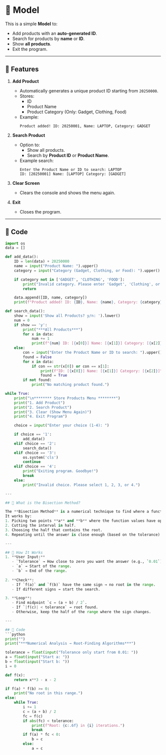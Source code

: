 # 🏪 Model
This is a simple **Model** to:
- Add products with an **auto-generated ID**.
- Search for products by **name** or **ID**.
- Show **all products**.
- Exit the program.


---

## 📌 Features

1. **Add Product**
   - Automatically generates a unique product ID starting from `20250000`.
   - Stores:
     - ID
     - Product Name
     - Product Category (Only: Gadget, Clothing, Food)
   - Example:
     ```
     Product added! ID: 20250001, Name: LAPTOP, Category: GADGET
     ```

2. **Search Product**
   - Option to:
     - Show all products.
     - Search by **Product ID** or **Product Name**.
   - Example search:
     ```
     Enter the Product Name or ID to search: LAPTOP
     ID: [20250001] Name: [LAPTOP] Category: [GADGET]
     ```

3. **Clear Screen**
   - Clears the console and shows the menu again.

4. **Exit**
   - Closes the program.

---

## 📂 Code
```python
import os
data = []

def add_data():
    ID = len(data) + 20250000
    name = input("Product Name: ").upper()
    category = input("Category (Gadget, Clothing, or Food): ").upper()

    if category not in ['GADGET', 'CLOTHING', 'FOOD']:
        print("Invalid category. Please enter 'Gadget', 'Clothing', or 'Food'.")
        return

    data.append([ID, name, category])
    print(f"Product added! ID: {ID}, Name: {name}, Category: {category}")

def search_data():
    show = input('Show all Products? y/n: ').lower()
    num = 0
    if show == 'y':
        print("***All Products***")
        for x in data:
            num += 1
            print(f"{num} ID: [{x[0]}] Name: [{x[1]}] Category: [{x[2]}]")
    else:
        con = input("Enter the Product Name or ID to search: ").upper()
        found = False
        for x in data:
            if con == str(x[0]) or con == x[1]:
                print(f"ID: [{x[0]}] Name: [{x[1]}] Category: [{x[2]}]")
                found = True
        if not found:
            print("No matching product found.")

while True:
    print("\n******** Store Products Menu ********")
    print("1. Add Product")
    print("2. Search Product")
    print("3. Clear (Show Menu Again)")
    print("4. Exit Program")

    choice = input("Enter your choice (1-4): ")

    if choice == '1':
        add_data()
    elif choice == '2':
        search_data()
    elif choice == '3':
        os.system('cls')
        continue
    elif choice == '4':
        print("Exiting program. Goodbye!")
        break
    else:
        print("Invalid choice. Please select 1, 2, 3, or 4.")

---

## 📌 What is the Bisection Method?

The **Bisection Method** is a numerical technique to find where a function equals **0**.  
It works by:
1. Picking two points **a** and **b** where the function values have opposite signs.
2. Cutting the interval in half.
3. Choosing the half that contains the root.
4. Repeating until the answer is close enough (based on the tolerance).

---

## 🚀 How It Works
1. **User Input:**
   - `Tolerance` → How close to zero you want the answer (e.g., `0.01`).
   - `a` → Start of the range.
   - `b` → End of the range.
   
2. **Check**:
   - If `f(a)` and `f(b)` have the same sign → no root in the range.
   - If different signs → start the search.

3. **Loop**:
   - Find midpoint `c = (a + b) / 2`.
   - If `|f(c)| < tolerance` → root found.
   - Otherwise, keep the half of the range where the sign changes.

---

## 📂 Code
```python
print("")
print("***Numerical Analysis → Root-Finding Algorithms***")

tolerance = float(input("Tolerance only start from 0.01: "))
a = float(input("Start a: "))
b = float(input("Start b: "))
i = 0

def f(x):
    return x**3 - x - 2

if f(a) * f(b) >= 0:
    print("No root in this range.")
else:
    while True:
        i += 1
        c = (a + b) / 2
        fc = f(c)
        if abs(fc) < tolerance:
            print(f"Root: {c:.6f} in {i} iterations.")
            break
        if f(a) * fc < 0:
            b = c
        else:
            a = c
